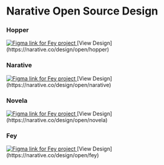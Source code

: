 # Narative Open Source Design

### Hopper

<a href="https://narative.co/design/open/hopper" target="_blank">
<img src="https://raw.githubusercontent.com/narative/design/master/assets/hopper-OSS.jpg" alt="Figma link for Fey project" />
</a>
[View Design](https://narative.co/design/open/hopper)

### Narative

<a href="https://narative.co/design/open/narative" target="_blank">
<img src="https://raw.githubusercontent.com/narative/design/master/assets/narative-OSS.jpg" alt="Figma link for Fey project" />
</a>
[View Design](https://narative.co/design/open/narative)

### Novela

<a href="https://narative.co/design/open/novela" target="_blank">
<img src="https://raw.githubusercontent.com/narative/design/master/assets/novela-OSS.jpg" alt="Figma link for Fey project" />
</a>
[View Design](https://narative.co/design/open/novela)

### Fey

<a href="https://narative.co/design/open/fey" target="_blank">
<img src="https://raw.githubusercontent.com/narative/design/master/assets/fey-OSS.jpg" alt="Figma link for Fey project" />
</a>
[View Design](https://narative.co/design/open/fey)
